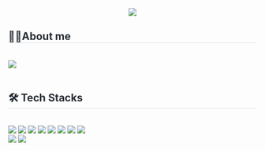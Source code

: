 <div align= "center">
    <img src="https://capsule-render.vercel.app/api?type=waving&color=0:8ddae8,100:94ffcd&height=240&text=Hyungbin%20Kim&animation=&fontColor=000000&fontSize=70" />
    </div>
    <div style="text-align: left;"> 
    <div style="font-weight: 700; font-size: 15px; text-align: left; color: #282d33;">  </div> 
    </div>
    <div style="text-align: left;">
    <h2 style="border-bottom: 1px solid #d8dee4; color: #282d33;"> 🧑‍💻About me </h2> <br> 
    <div style="text-align: left;"> <a href=https://small-king-927.notion.site/Portfolio-fc242e691fd4414fb0f7cd6736fb4a3c?pvs=4> <img src="https://img.shields.io/badge/Notion-000000?style=for-the-badge&logo=Notion&logoColor=white&link=https://small-king-927.notion.site/Portfolio-fc242e691fd4414fb0f7cd6736fb4a3c?pvs=4"> </a>
          </div>  <br> 
    <div style="text-align: left;">  
    <div style="text-align: left;">
    <h2 style="border-bottom: 1px solid #d8dee4; color: #282d33;"> 🛠️ Tech Stacks </h2> <br> 
    <div style="margin: ; text-align: left;" "text-align: left;"> <img src="https://img.shields.io/badge/CSS3-1572B6?style=for-the-badge&logo=CSS3&logoColor=white">
       <img src="https://img.shields.io/badge/React-61DAFB?style=for-the-badge&logo=React&logoColor=white">
       <img src="https://img.shields.io/badge/HTML5-E34F26?style=for-the-badge&logo=HTML5&logoColor=white">
       <img src="https://img.shields.io/badge/StyledComponents-DB7093?style=for-the-badge&logo=StyledComponents&logoColor=white">
       <img src="https://img.shields.io/badge/tailwindcss-06B6D4?style=for-the-badge&logo=tailwindcss&logoColor=white">
       <img src="https://img.shields.io/badge/Javascript-F7DF1E?style=for-the-badge&logo=Javascript&logoColor=white">
       <img src="https://img.shields.io/badge/typescript-3178C6?style=for-the-badge&logo=typescript&logoColor=white">
       <img src="https://img.shields.io/badge/nextjs-000000?style=for-the-badge&logo=nextdotjs&logoColor=white">
      <br/>
       <img src="https://img.shields.io/badge/Github-181717?style=for-the-badge&logo=Github&logoColor=white">
       <img src="https://img.shields.io/badge/Figma-F24E1E?style=for-the-badge&logo=Figma&logoColor=white">
      </div>
    </div>
    </div> 
    </div>
    
